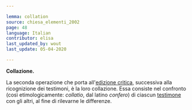 ```yaml
---

lemma: collation
source: chiesa_elementi_2002
page: 48
language: Italian
contributor: elisa
last_updated_by: wout
last_update: 05-04-2020

---
```


**Collazione.**

La seconda operazione che porta all'[edizione critica](editionCritical.html), successiva alla ricognizione dei testimoni, è la loro collazione. Essa consiste nel confronto (così etimologicamente: _collatio_, dal latino _confero_) di ciascun [testimone](witness.html) con gli altri, al fine di rilevarne le differenze.
